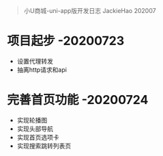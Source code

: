 > 小U商城-uni-app版开发日志
> JackieHao 202007

# 项目起步 -20200723
* 设置代理转发
* 抽离http请求和api

# 完善首页功能 -20200724
* 实现轮播图
* 实现头部导航
* 实现首页选项卡
* 实现搜索跳转列表页



